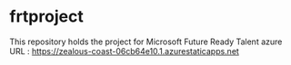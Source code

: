# frtproject
This repository holds the project for Microsoft Future Ready Talent
azure URL : https://zealous-coast-06cb64e10.1.azurestaticapps.net
